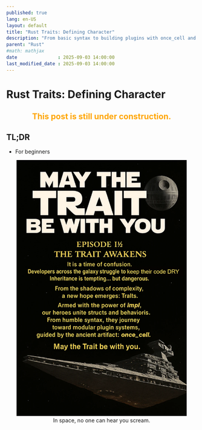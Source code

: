 ```yaml
---
published: true
lang: en-US
layout: default
title: "Rust Traits: Defining Character"
description: "From basic syntax to building plugins with once_cell and organizing Rust projects."
parent: "Rust"
#math: mathjax
date               : 2025-09-03 14:00:00
last_modified_date : 2025-09-03 14:00:00
---
```


# Rust Traits: Defining Character

<h2 align="center">
<span style="color:orange"><b>This post is still under construction.</b></span>    
</h2>


## TL;DR
* For beginners

<div align="center">
<img src="./assets/img00.webp" alt="" width="450" loading="lazy"/><br/>
<span>In space, no one can hear you scream.</span>
</div>


## 